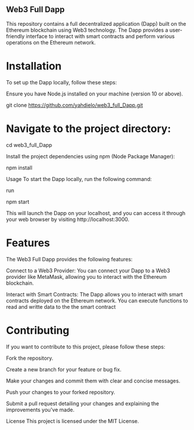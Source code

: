 ## Web3 Full Dapp
This repository contains a full decentralized application (Dapp) built on the Ethereum blockchain using Web3 technology. The Dapp provides a user-friendly interface to interact with smart contracts and perform various operations on the Ethereum network.

# Installation
To set up the Dapp locally, follow these steps:

Ensure you have Node.js installed on your machine (version 10 or above).

  git clone https://github.com/yahdielo/web3_full_Dapp.git


# Navigate to the project directory:

  cd web3_full_Dapp
  
Install the project dependencies using npm (Node Package Manager):


  npm install
  
Usage
To start the Dapp locally, run the following command:

run 

  npm start
  
This will launch the Dapp on your localhost, and you can access it through your web browser by visiting http://localhost:3000.

# Features

The Web3 Full Dapp provides the following features:

Connect to a Web3 Provider: You can connect your Dapp to a Web3 provider like MetaMask, allowing you to interact with the Ethereum blockchain.

Interact with Smart Contracts: The Dapp allows you to interact with smart contracts deployed on the Ethereum network. You can execute functions to read and writte data to the the smart contract


# Contributing
If you want to contribute to this project, please follow these steps:

Fork the repository.

Create a new branch for your feature or bug fix.

Make your changes and commit them with clear and concise messages.

Push your changes to your forked repository.

Submit a pull request detailing your changes and explaining the improvements you've made.

License
This project is licensed under the MIT License.

